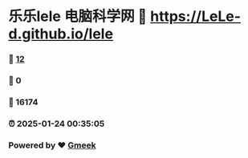 # 乐乐lele 电脑科学网 :link: https://LeLe-d.github.io/lele 
### :page_facing_up: [12](https://LeLe-d.github.io/lele/tag.html) 
### :speech_balloon: 0 
### :hibiscus: 16174 
### :alarm_clock: 2025-01-24 00:35:05 
### Powered by :heart: [Gmeek](https://github.com/Meekdai/Gmeek)
